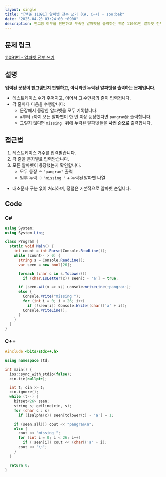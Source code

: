 ```yaml
---
layout: single
title: "[백준 11091] 알파벳 전부 쓰기 (C#, C++) - soo:bak"
date: "2025-04-20 03:24:00 +0900"
description: 팬그램 여부를 판단하고 부족한 알파벳을 출력하는 백준 11091번 알파벳 전부 쓰기 문제의 C# 및 C++ 풀이 및 해설
---
```


## 문제 링크
[11091번 - 알파벳 전부 쓰기](https://www.acmicpc.net/problem/11091)

## 설명
**입력된 문장이 팬그램인지 판별하고, 아니라면 누락된 알파벳을 출력하는 문제입니다.**
<br>

- 테스트케이스 수가 주어지고, 이어서 그 수만큼의 줄이 입력됩니다.
- 각 줄마다 다음을 수행합니다:
  - 문장에서 등장한 알파벳을 모두 기록합니다.
  - `a`부터 `z`까지 모든 알파벳이 한 번 이상 등장했다면 `pangram`을 출력합니다.
  - 그렇지 않다면 `missing ` 뒤에 누락된 알파벳들을 **사전 순으로** 출력합니다.


## 접근법

1. 테스트케이스 개수를 입력받습니다.
2. 각 줄을 문자열로 입력받습니다.
3. 모든 알파벳이 등장했는지 확인합니다.
   - 모두 등장 → `"pangram"` 출력
   - 일부 누락 → `"missing "` + 누락된 알파벳 나열

- 대소문자 구분 없이 처리하며, 정렬은 기본적으로 알파벳 순입니다.


## Code

### C#
```csharp
using System;
using System.Linq;

class Program {
  static void Main() {
    int count = int.Parse(Console.ReadLine());
    while (count-- > 0) {
      string s = Console.ReadLine();
      var seen = new bool[26];

      foreach (char c in s.ToLower())
        if (char.IsLetter(c)) seen[c - 'a'] = true;

      if (seen.All(x => x)) Console.WriteLine("pangram");
      else {
        Console.Write("missing ");
        for (int i = 0; i < 26; i++)
          if (!seen[i]) Console.Write((char)('a' + i));
        Console.WriteLine();
      }
    }
  }
}
```

### C++
```cpp
#include <bits/stdc++.h>

using namespace std;

int main() {
  ios::sync_with_stdio(false);
  cin.tie(nullptr);

  int t; cin >> t;
  cin.ignore();
  while (t--) {
    bitset<26> seen;
    string s; getline(cin, s);
    for (char c : s)
      if (isalpha(c)) seen[tolower(c) - 'a'] = 1;

    if (seen.all()) cout << "pangram\n";
    else {
      cout << "missing ";
      for (int i = 0; i < 26; i++)
        if (!seen[i]) cout << (char)('a' + i);
      cout << "\n";
    }
  }

  return 0;
}
```
